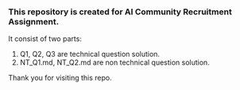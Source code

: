 ### This repository is created for AI Community Recruitment Assignment. 

It consist of two parts:
1. Q1, Q2, Q3 are technical question solution.
2. NT_Q1.md, NT_Q2.md are non technical question solution.

Thank you for visiting this repo.
